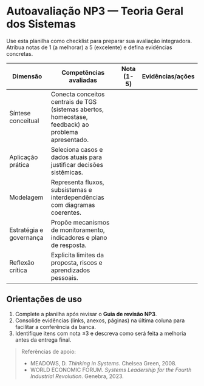 # Autoavaliação NP3 — Teoria Geral dos Sistemas

Use esta planilha como checklist para preparar sua avaliação integradora. Atribua notas de 1 (a melhorar) a 5 (excelente) e defina evidências concretas.

| Dimensão | Competências avaliadas | Nota (1-5) | Evidências/ações |
| --- | --- | --- | --- |
| Síntese conceitual | Conecta conceitos centrais de TGS (sistemas abertos, homeostase, feedback) ao problema apresentado. |  |  |
| Aplicação prática | Seleciona casos e dados atuais para justificar decisões sistêmicas. |  |  |
| Modelagem | Representa fluxos, subsistemas e interdependências com diagramas coerentes. |  |  |
| Estratégia e governança | Propõe mecanismos de monitoramento, indicadores e plano de resposta. |  |  |
| Reflexão crítica | Explicita limites da proposta, riscos e aprendizados pessoais. |  |  |

## Orientações de uso
1. Complete a planilha após revisar o **Guia de revisão NP3**.
2. Consolide evidências (links, anexos, páginas) na última coluna para facilitar a conferência da banca.
3. Identifique itens com nota ≤3 e descreva como será feita a melhoria antes da entrega final.

> Referências de apoio:
> * MEADOWS, D. *Thinking in Systems*. Chelsea Green, 2008.
> * WORLD ECONOMIC FORUM. *Systems Leadership for the Fourth Industrial Revolution*. Genebra, 2023.
